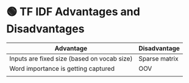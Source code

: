# 🟢 TF IDF Advantages and Disadvantages

| Advantage                                   | Disadvantage  |
| ------------------------------------------- | ------------- |
| Inputs are fixed size (based on vocab size) | Sparse matrix |
| Word importance is getting captured         | OOV           |
|                                             |               |
